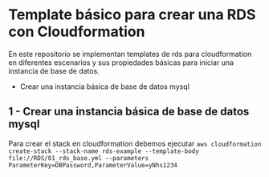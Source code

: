# Template básico para crear una RDS con Cloudformation

En este repositorio se implementan templates de rds para cloudformation en diferentes escenarios y sus propiedades básicas para iniciar una instancia de base de datos.

- Crear una instancia básica de base de datos mysql

## 1 - Crear una instancia básica de base de datos mysql

Para crear el stack en cloudformation debemos ejecutar `aws cloudformation create-stack --stack-name rds-example --template-body file://RDS/01_rds_base.yml --parameters ParameterKey=DBPassword,ParameterValue=yNhs1234`